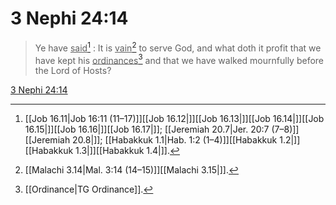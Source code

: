 # 3 Nephi 24:14

> Ye have <u>said</u>[^a] : It is <u>vain</u>[^b] to serve God, and what doth it profit that we have kept his <u>ordinances</u>[^c] and that we have walked mournfully before the Lord of Hosts?

[3 Nephi 24:14](https://www.churchofjesuschrist.org/study/scriptures/bofm/3-ne/24?lang=eng&id=p14#p14)


[^a]: [[Job 16.11|Job 16:11 (11–17)]][[Job 16.12|]][[Job 16.13|]][[Job 16.14|]][[Job 16.15|]][[Job 16.16|]][[Job 16.17|]]; [[Jeremiah 20.7|Jer. 20:7 (7–8)]][[Jeremiah 20.8|]]; [[Habakkuk 1.1|Hab. 1:2 (1–4)]][[Habakkuk 1.2|]][[Habakkuk 1.3|]][[Habakkuk 1.4|]].  
[^b]: [[Malachi 3.14|Mal. 3:14 (14–15)]][[Malachi 3.15|]].  
[^c]: [[Ordinance|TG Ordinance]].  
